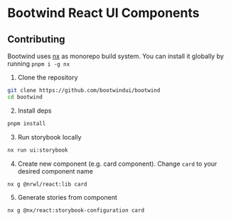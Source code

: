 # Bootwind React UI Components

## Contributing

Bootwind uses [nx](https://github.com/nrwl/nx) as monorepo build system. You can install it globally by running `pnpm i -g nx`

1. Clone the repository
```sh
git clone https://github.com/bootwindui/bootwind
cd bootwind
```

2. Install deps
```sh
pnpm install
```

3. Run storybook locally

```sh 
nx run ui:storybook
```

4. Create new component (e.g. card component). Change `card` to your desired component name
```sh
nx g @nrwl/react:lib card
```

5. Generate stories from component
```sh
nx g @nx/react:storybook-configuration card
```

